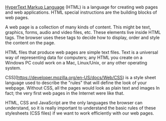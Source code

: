 [HyperText Markup Language](https://developer.mozilla.org/en-US/docs/Web/HTML) (HTML) is a language for creating web pages and web applications. HTML special instructions are the building blocks of web pages.

A web page is a collection of many kinds of content. This might be text, graphics, forms, audio and video files, etc. These elements live inside HTML tags. The browser uses these tags to decide how to display, order and style the content on the page.

HTML files that produce web pages are simple text files. Text is a universal way of representing data for computers; any HTML you create on a Windows PC could work on a Mac, Linux/Unix, or any other operating system.

CSS](https://developer.mozilla.org/en-US/docs/Web/CSS) is a style sheet language used to describe the "rules" that will define the look of your webpage. Without CSS, all the pages would look as plain text and images In fact; the very first web pages in the Internet were like that.

HTML, CSS and JavaScript are the only languages the browser can understand, so it is really important to understand the basic rules of these stylesheets (CSS files) if we want to work efficiently with our web pages.
